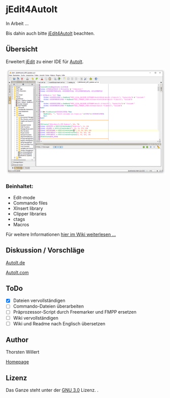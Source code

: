# jEdit4AutoIt

In Arbeit ...

Bis dahin auch bitte [jEdit4AutoIt](http://jedit4autoit.thorsten-willert.de/) beachten.

## Übersicht
Erweitert [jEdit](http://www.jedit.org/) zu einer IDE für [AutoIt](http://www.autoitscript.com).

![jEdit4AutoIt](images/jEdit4AutoIt.png)

### Beinhaltet:

- Edit-mode
- Commando files
- XInsert library
- Clipper libraries
- ctags
- Macros

Für weitere Informationen [hier im Wiki weiterlesen ...](https://github.com/THWillert/jEdit4AutoIt/wiki)

## Diskussion / Vorschläge

[AutoIt.de](https://autoit.de/thread/3362-jedit-f%C3%BCr-autoit/)

[AutoIt.com](https://www.autoitscript.com/forum/topic/92418-jedit4autoit/)

## ToDo
- [X] Dateien vervollständigen
- [ ] Commando-Dateien überarbeiten
- [ ] Präprozessor-Script durch Freemarker und FMPP ersetzen
- [ ] Wiki vervollständigen
- [ ] Wiki und Readme nach Englisch übersetzen

## Author
Thorsten Willert

[Homepage](http://www.thorsten-willert.de/)

## Lizenz
Das Ganze steht unter der [GNU 3.0](https://github.com/THWillert/jEdit4AutoIt/blob/master/LICENSE) Lizenz.
.
